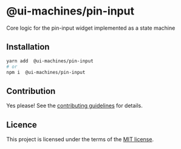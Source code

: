 # @ui-machines/pin-input

Core logic for the pin-input widget implemented as a state machine

## Installation

```sh
yarn add  @ui-machines/pin-input
# or
npm i  @ui-machines/pin-input
```

## Contribution

Yes please! See the [contributing guidelines](https://github.com/chakra-ui/ui-machines/blob/main/CONTRIBUTING.md) for details.

## Licence

This project is licensed under the terms of the [MIT license](https://github.com/chakra-ui/ui-machines/blob/main/LICENSE).
